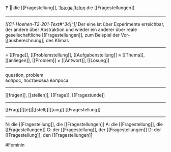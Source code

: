 ❓ 🔴 die [[Fragestellung]], [ˈfʁaːɡəˌʃtɛlʊŋ](https://youglish.com/pronounce/Fragestellung/german)
die [[Fragestellungen]]

---
*[[C1-Hoehen-T2-201-Text#^34|^]]* Der eine ist über Experimente erreichbar, der andere über Abstraktion und wieder ein anderer über reale gesellschaftliche [[Fragestellungen]], zum Beispiel der Vor­[[ausberechnung]] des Klimas

---
= [[Frage]], [[Problemstellung]], [[Aufgabenstellung]]
≈ [[Thema]], [[anliegen]], [[Problem]]
≠ [[Antwort]], [[Lösung]]

---
question, problem  
вопрос, постановка вопроса

---
[[fragen]], [[stellen]], [[Frage]], [[Fragestunde]]

---
[[Frag]]|[[e]]|[[stell]]|[[ung]]
[[Fragestellung]]


---
N: die [[Fragestellung]], die [[Fragestellungen]]
A: die [[Fragestellung]], die [[Fragestellungen]]
G: der [[Fragestellung]], der [[Fragestellungen]]
D: der [[Fragestellung]], den [[Fragestellungen]]


#Feminin 